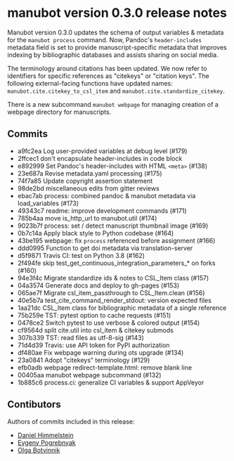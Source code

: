 manubot version 0.3.0 release notes
===================================

Manubot version 0.3.0 updates the schema of output variables & metadata for the `manubot process` command.
Now, Pandoc's `header-includes` metadata field is set to provide manuscript-specific metadata that improves indexing by bibliographic databases and assists sharing on social media.

The terminology around citations has been updated.
We now refer to identifiers for specific references as "citekeys" or "citation keys".
The following external-facing functions have updated names: `manubot.cite.citekey_to_csl_item` and `manubot.cite.standardize_citekey`.

There is a new subcommand `manubot webpage` for managing creation of a webpage directory for manuscripts.

Commits
-------

- a9fc2ea Log user-provided variables at debug level (#179)
- 2ffcec1 don't encapsulate header-includes in code block
- e892999 Set Pandoc's header-includes with HTML `<meta>` (#138)
- 23e687a Revise metadata.yaml processing (#175)
- 74f7a85 Update copyright assertion statement
- 98de2bd miscellaneous edits from gitter reviews
- ebac7ab process: combined pandoc & manubot metadata via load_variables (#173)
- 49343c7 readme: improve development commands (#171)
- 785b4aa move is_http_url to manubot.util (#174)
- 9023b7f process: set / detect manuscript thumbnail image (#169)
- 0b7c14a Apply black style to Python codebase (#164)
- 43be195 webpage: fix `process` referenced before assignment (#166)
- ddd0995 Function to get doi metadata via translation-server
- d5f9871 Travis CI: test on Python 3.8 (#162)
- 2f494fe skip test_get_continuous_integration_parameters_* on forks (#160)
- 94e3f4c Migrate standardize ids & notes to CSL_Item class (#157)
- 04a3574 Generate docs and deploy to gh-pages (#153)
- 065ae7f Migrate csl_item_passthrough to CSL_Item.clean (#156)
- 40e5b7a test_cite_command_render_stdout: version expected files
- 1aa21dc CSL_Item class for bibliographic metadata of a single reference
- 75b259e TST: pytest option to cache requests (#151)
- 0478ce2 Switch pytest to use verbose & colored output (#154)
- cf9564d split cite.util into csl_item & citekey submods
- 307b339 TST: read files as utf-8-sig (#143)
- 71d4d39 Travis: use API token for PyPI authorization
- df480ae Fix webpage warning during ots upgrade (#134)
- 23a0841 Adopt "citekeys" terminology (#129)
- efb0adb webpage redirect-template.html: remove blank line
- 00405aa manubot webpage subcommand (#132)
- 1b885c6 process.ci: generalize CI variables & support AppVeyor

Contibutors
-----------

Authors of commits included in this release:

- [Daniel Himmelstein](https://github.com/dhimmel)
- [Evgeny Pogrebnyak](https://github.com/epogrebnyak)
- [Olga Botvinnik](https://github.com/olgabot)
